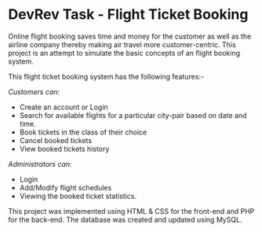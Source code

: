 # DevRev Task - Flight Ticket Booking
Online flight booking saves time and money for the customer as well as the airline company thereby making air travel more customer-centric. This project is an attempt to simulate the basic concepts of an flight booking system.

This flight ticket booking system has the following features:- 

*Customers can:*
* Create an account or Login 
* Search for available flights for a particular city-pair based on date and time.
* Book tickets in the class of their choice
* Cancel booked tickets
* View booked tickets history 

*Administrators can:*
* Login
* Add/Modify flight schedules
* Viewing the booked ticket statistics.


This project was implemented using HTML & CSS for the front-end and PHP for the back-end. The database was created and updated using MySQL.
